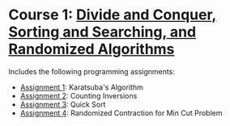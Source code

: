 # Course 1: [Divide and Conquer, Sorting and Searching, and Randomized Algorithms](https://www.coursera.org/learn/algorithms-divide-conquer)

Includes the following programming assignments:
* [Assignment 1](assignment_1): Karatsuba's Algorithm
* [Assignment 2](assignment_2): Counting Inversions
* [Assignment 3](assignment_3): Quick Sort
* [Assignment 4](assignment_4): Randomized Contraction for Min Cut Problem
